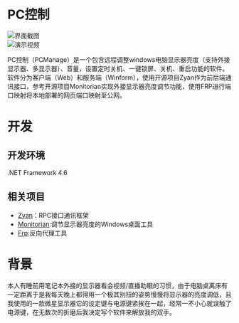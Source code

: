 # PC控制
![界面截图](https://user-images.githubusercontent.com/50823974/217014208-3ab003ac-c30d-4557-af5b-26363fb337f0.png)  
![演示视频](https://user-images.githubusercontent.com/50823974/217262746-c5047b2f-bacd-48d0-975d-186790df3a7d.gif)

PC控制（PCManage）是一个包含远程调整windows电脑显示器亮度（支持外接显示器、多显示器）、音量，设置定时关机、一键锁屏、关机、重启功能的软件。软件分为客户端（Web）和服务端（Winform），使用开源项目Zyan作为前后端通讯接口，参考开源项目Monitorian实现外接显示器亮度调节功能，使用FRP进行端口映射将本地部署的网页端口映射至公网。

# 开发

## 开发环境
  .NET Framework 4.6

## 相关项目
   - <a href="https://github.com/zyanfx/Zyan">Zyan</a>：RPC接口通讯框架  
   - <a href="https://github.com/emoacht/Monitorian">Monitorian</a>:调节显示器亮度的Windows桌面工具
   - <a href="https://github.com/fatedier/frp">Frp</a>:反向代理工具
  
# 背景
本人有睡前用笔记本外接的显示器看会视频/直播助眠的习惯，由于电脑桌离床有一定距离于是我每天晚上都得用一个极其别扭的姿势慢慢将显示器的亮度调低，且我使用的一款微星显示器它的设定键与电源键紧挨在一起，经常一不小心就误触了电源键，在无数次的折磨后我决定写个软件来解放我的双手。

